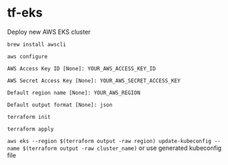 # tf-eks
Deploy new AWS EKS cluster

```brew install awscli```

```aws configure```

```AWS Access Key ID [None]: YOUR_AWS_ACCESS_KEY_ID```

```AWS Secret Access Key [None]: YOUR_AWS_SECRET_ACCESS_KEY```

```Default region name [None]: YOUR_AWS_REGION```

```Default output format [None]: json```




```terraform init```

```terraform apply```



```aws eks --region $(terraform output -raw region) update-kubeconfig --name $(terraform output -raw cluster_name)``` or use generated kubeconfig file
